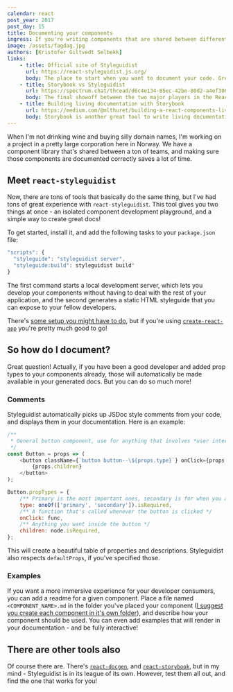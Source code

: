 ```yaml
---
calendar: react
post_year: 2017
post_day: 15
title: Documenting your components
ingress: If you're writing components that are shared between different teams, or even different developers, documenting your components is a must. And it's crazy simple!
image: /assets/fagdag.jpg
authors: [Kristofer Giltvedt Selbekk]
links:
    - title: Official site of Styleguidist
      url: https://react-styleguidist.js.org/
      body: The place to start when you want to document your code. Great docs and great tutorials!
    - title: Storybook vs Styleguidist
      url: https://spectrum.chat/thread/d6c4e134-85ec-42be-80d2-a4ef3069ed3d
      body: The final showoff between the two major players in the React documentation game. Who's going to win?
    - title: Building living documentation with Storybook
      url: https://medium.com/@mlthuret/building-a-react-components-living-documentation-using-react-storybook-5f11f0e7d23e
      body: Storybook is another great tool to write living documentation for your components. Check it out!
---
```


When I'm not drinking wine and buying silly domain names, I'm working on a project in a pretty large corporation here in
Norway. We have a component library that's shared between a ton of teams, and making sure those components are
documented correctly saves a lot of time.

## Meet `react-styleguidist`

Now, there are tons of tools that basically do the same thing, but I've had tons of great experience with
`react-styleguidist`. This tool gives you two things at once - an isolated component development playground, and a
simple way to create great docs!

To get started, install it, and add the following tasks to your `package.json` file:

```javascript
"scripts": {
  "styleguide": "styleguidist server",
  "styleguide:build": styleguidist build"
}
```

The first command starts a local development server, which lets you develop your components without having to deal
with the rest of your application, and the second generates a static HTML styleguide that you can expose to your fellow
developers.

There's [some setup you might have to do](https://react-styleguidist.js.org/docs/components.html), but if you're using
[`create-react-app`](https://github.com/facebookincubator/create-react-app) you're pretty much good to go!

## So how do I document?

Great question! Actually, if you have been a good developer and added prop types to your components already, those will
automatically be made available in your generated docs. But you can do so much more!

### Comments

Styleguidist automatically picks up JSDoc style comments from your code, and displays them in your documentation. Here
is an example:

```javascript
/**
 * General button component, use for anything that involves *user interaction*
 */
const Button = props => (
    <button className={`button button--\${props.type}`} onClick={props.onClick}>
        {props.children}
    </button>
);

Button.propTypes = {
    /** Primary is the most important ones, secondary is for when you already have a primary */
    type: oneOf(['primary', 'secondary']).isRequired,
    /** A function that's called whenever the button is clicked */
    onClick: func,
    /** Anything you want inside the button */
    children: node.isRequired,
};
```

This will create a beautiful table of properties and descriptions. Styleguidist also respects `defaultProps`, if
you've specified those.

### Examples

If you want a more immersive experience for your developer consumers, you can add a readme for a given component. Place
a file named `<COMPONENT_NAME>.md` in the folder you've placed your component ([I suggest you create each component
in it's own folder](/2017/03)), and describe how your component should be used. You can even add examples that will render in
your documentation - and be fully interactive!

## There are other tools also

Of course there are. There's [`react-docgen`](https://github.com/reactjs/react-docgen), and
[`react-storybook`](https://storybook.js.org/), but in my mind - Styleguidist is in its league of its own. However,
test them all out, and find the one that works for you!
